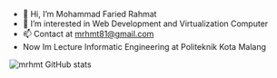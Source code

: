 - 👋 Hi, I’m Mohammad Faried Rahmat
- 👀 I’m interested in Web Development and Virtualization Computer
- 📫 Contact at mrhmt81@gmail.com
- Now Im Lecture Informatic Engineering at Politeknik Kota Malang
  
![mrhmt GitHub stats](https://github-readme-stats.vercel.app/api?username=fariedrahmat&theme=highcontrast&show_icons=true)

<!---
mrhmt80/mrhmt80 is a ✨ special ✨ repository because its `README.md` (this file) appears on your GitHub profile.
You can click the Preview link to take a look at your changes.
--->
